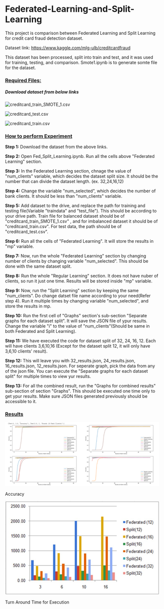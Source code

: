 # Federated-Learning-and-Split-Learning
This project is comparison between Federated Learning and Split Learning for credit card fraud detection dataset.

Dataset link: https://www.kaggle.com/mlg-ulb/creditcardfraud

This dataset has been processed, split into train and test, and it was used for training, testing, and comparison. Smote1.ipynb is to generate somte file for the dataset.

### <ins>**Required Files:**</ins>
##### Download dataset from below links
![creditcard_train_SMOTE_1.csv](https://drive.google.com/file/d/1vEFjrA5I08dVPEslMVixJG0Kjl9bW44V/view?usp=sharing)

![creditcard_test.csv](https://drive.google.com/file/d/1rJlgEOpakousK-83fKKNg9xrjfPvU8sf/view?usp=sharing)

![creditcard_train.csv](https://drive.google.com/file/d/1nnRE2v7J-zt5xyR9dy9QCwE1cShkDKH9/view?usp=sharing)

### <ins>**How to perform Experiment**</ins>
**Step 1:** Download the dataset from the above links.

**Step 2:** Open Fed_Split_Learning.ipynb. Run all the cells above "Federated Learning" section.

**Step 3:** In the Federated Learning section, chnage the value of "num_clients" variable, which decides the dataset split size. It should be the number that can divide the dataset length. (ex. 32,24,16,12)

**Step 4:** Change the variable "num_selected", which decides the number of bank clients. It should be less than "num_clients" variable. 

**Step 5:** Add dataset to the drive, and replace the path for training and testing file(Variable "traindata" and "test_file"). This should be according to your drive path. Train file for balanced dataset should be of "creditcard_train_SMOTE_1.csv" , and for imbalanced dataset it should be of "creditcard_train.csv". For test data, the path should be of "creditcard_test.csv".

**Step 6:** Run all the cells of "Federated Learning". It will store the results in "mp" variable.

**Step 7:** Now, run the whole "Federated Learning" section by changing number of clients by changing variable "num_selected". This should be done with the same dataset split.

**Step 8:** Run the whole "Regular Learning" section. It does not have nuber of clients, so run it just one time. Results will be stored inside "mp" variable.

**Step 9:** Now, run the "Split Learning" section by keeping the same "num_clients". Do change datset file name according to your need(Refer step 4). Run it multiple times by changing variable "num_selected", and store the results in mp. 

**Step 10:** Run the first cell of "Graphs" section's sub-section "Separate graphs for each dataset split". It will save the JSON file of ypur results. Change the variable "i" to the value of "num_clients"(Should be same in both Federated and Split Learning).

**Step 11:** We have executed the code for dataset split of 32, 24, 16, 12. Each will have clients 3,6,10,16 (Except for the dataset split 12, it will only have 3,6,10 clients' result).

**Step 12:** This will leave you with 32_results.json, 24_results.json, 16_results.json, 12_results.json. For seperate graph, pick the data from any of the json file. You can execute the "Separate graphs for each dataset split" for multiple times to view yur results.

**Step 13:** For all the combined result, run the "Graphs for combined results" sub-section of section "Graphs". This should be executed one time only to get ypur results. Make sure JSON files generated previously should be accessible to it.

### <ins>**Results**</ins>

![Accuracy](https://github.com/phet2309/Federated-Learning-and-Split-Learning/blob/main/Experiment_Results/Combined%20Graphs/Accuracy.png)

Accuracy

![Turn Around Time](https://github.com/phet2309/Federated-Learning-and-Split-Learning/blob/main/Experiment_Results/TAT.jpeg)

Turn Around Time for Execution
